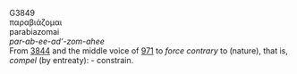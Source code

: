 <body>
  <p>G3849<br>  παραβιάζομαι  <br> parabiazomai  <br><i>par-ab-ee-ad‘-zom-ahee </i><br>From <a href="g3844.htm">3844</a> and the middle voice of <a href="g0971.htm">971</a>  to <i>force</i> <i>contrary</i> to (nature), that is, <i>compel</i> (by entreaty): - constrain.<br></p>
 </body>